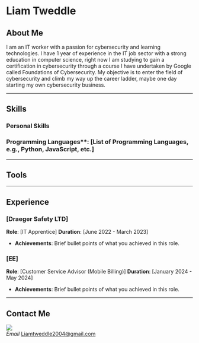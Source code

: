 # Liam Tweddle


## About Me
I am an IT worker with a passion for cybersecurity and learning technologies. I have 1 year of experience in the IT job sector with a strong education in computer science, right now I am studying to gain a certification in cybersecurity through a course I have undertaken by Google called Foundations of Cybersecurity. My objective is to enter the field of cybersecurity and climb my way up the career ladder, maybe one day starting my own cybersecurity business.

---

## Skills
### Personal Skills







### Programming Languages**: [List of Programming Languages, e.g., Python, JavaScript, etc.]

---


## Tools




---


## Experience

### [Draeger Safety LTD]
**Role**: [IT Apprentice]
**Duration**: [June 2022 - March 2023]
- **Achievements**: Brief bullet points of what you achieved in this role.

### [EE]
**Role**: [Customer Service Advisor (Mobile Billing)]
**Duration**: [January 2024 - May 2024]
- **Achievements**: Brief bullet points of what you achieved in this role.

---

## Contact Me

<a href="https://www.linkedin.com/in/liam-tweddle-965b24272/"><img src="https://img.shields.io/badge/-LinkedIn-0072b1?&style=for-the-badge&logo=linkedin&logoColor=white" /></a> <br>
*Email* Liamtweddle2004@gmail.com


